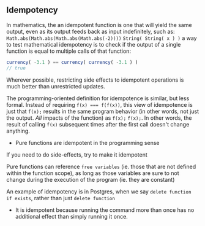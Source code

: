 
## Idempotency
In mathematics, the an idempotent function is one that will yield the same output, even as its output feeds back as input indefinitely, such as:
`Math.abs(Math.abs(Math.abs(Math.abs(-2))))`
`String( String( x ) )`
a way to test mathematical idempotency is to check if the output of a single function is equal to multiple calls of that function:
```js
currency( -3.1 ) == currency( currency( -3.1 ) )
// true
```
Wherever possible, restricting side effects to idempotent operations is much better than unrestricted updates.

The programming-oriented definition for idempotence is similar, but less formal. Instead of requiring `f(x) === f(f(x))`, this view of idempotence is just that `f(x);` results in the same program behavior (in other words, not just the output. *All* impacts of the function) as `f(x);` `f(x);`. In other words, the result of calling `f(x)` subsequent times after the first call doesn't change anything.
- Pure functions are idempotent in the programming sense

If you need to do side-effects, try to make it idempotent

Pure functions can reference `free variables` (ie. those that are not defined within the function scope), as long as those variables are sure to not change during the execution of the program (ie. they are constant)

An example of idempotency is in Postgres, when we say `delete function if exists`, rather than just `delete function`
- It is idempotent because running the command more than once has no additional effect than simply running it once.
